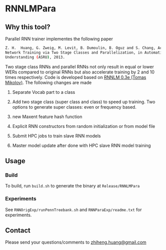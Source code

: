 # RNNLMPara
## Why this tool?

Parallel RNN trainer implementes the following paper

```bash
Z. H.  Huang, G. Zweig, M. Levit, B. Dumoulin, B. Oguz and S. Chang, Accelerating Recurrent Neural 
Network Training via Two Stage Classes and Parallelization, in Automatic Speech Recognition and 
Understanding (ASRU), 2013.
```

Two stage class RNNs and parallel RNNs not only result in equal or lower WERs compared to original RNNs but also accelerate training by 2 and 10 times respectively. Code is developed based on [RNNLM 0.3e (Tomas Mikolov)](http://www.fit.vutbr.cz/~imikolov/rnnlm/). The following changes are made

  1) Separate Vocab part to a class

  2) Add two stage class (super class and class) to speed up training. Two options to generate 
  super classes: even or frequency based.

  3) new Maxent feature hash function

  4) Explicit RNN constructors from random initialization or from model file

  5) Submit HPC jobs to train slave RNN models

  6) Master model update after done with HPC slave RNN model training

## Usage

### Build
To build, run `build.sh` to generate the binary at `Release/RNNLMPara`

### Experiments
See `RNNOrigExp/runPennTreebank.sh` and `RNNParaExp/readme.txt` for experiments. 

## Contact
Please send your questions/comments to zhiheng.huang@gmail.com

